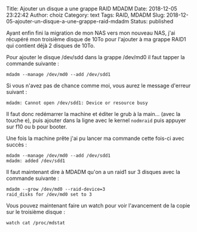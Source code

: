 Title: Ajouter un disque a une grappe RAID MDADM
Date: 2018-12-05 23:22:42
Author: choiz
Category: text
Tags: RAID, MDADM
Slug: 2018-12-05-ajouter-un-disque-a-une-grappe-raid-mdadm
Status: published

Ayant enfin fini la migration de mon NAS vers mon nouveau NAS, j'ai récupéré mon troisième disque de 10To pour l'ajouter à ma grappe RAID1 qui contient déjà 2 disques de 10To.

Pour ajouter le disque /dev/sdd dans la grappe /dev/md0 il faut tapper la commande suivante :

```
mdadm --manage /dev/md0 --add /dev/sdd1
```

Si vous n'avez pas de chance comme moi, vous aurez le message d'erreur suivant :

```
mdadm: Cannot open /dev/sdd1: Device or resource busy
```

Il faut donc redémarrer la machine et éditer le grub à la main… (avec la touche e), puis ajouter dans la ligne avec le kernel `nodmraid` puis appuyer sur f10 ou b pour booter.

Une fois la machine prête j'ai pu lancer ma commande cette fois-ci avec succès :

```
mdadm --manage /dev/md0 --add /dev/sdd1
mdadm: added /dev/sdd1
```

Il faut maintenant dire à MDADM qu'on a un raid1 sur 3 disques avec la commande suivante :

```
mdadm --grow /dev/md0 --raid-device=3
raid_disks for /dev/md0 set to 3
```

Vous pouvez maintenant faire un watch pour voir l'avancement de la copie sur le troisième disque :

```
watch cat /proc/mdstat
```
